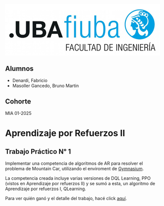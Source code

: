 <img src="https://github.com/hernancontigiani/ceia_memorias_especializacion/raw/master/Figures/logoFIUBA.jpg" width="500" align="center">



## Alumnos
- Denardi, Fabricio	
- Masoller Gancedo, Bruno Martin

## Cohorte
MIA 01-2025

# Aprendizaje por Refuerzos II

## Trabajo Práctico N° 1
Implementar una competencia de algoritmos de AR para resolver el problema de Mountain Car, utilizando el enviroment de [Gymnasium](https://gymnasium.farama.org/environments/classic_control/mountain_car/).



La competencia creada incluye varias versiones de DQL Learning, PPO (vistos en Aprendizaje por refuerzos II) y se sumó a esta, un algoritmo de Aprendizaje por refuerzos I, QLearning.

Para ver quién ganó y el detalle del trabajo, hacé click [aquí](reporte.pdf).